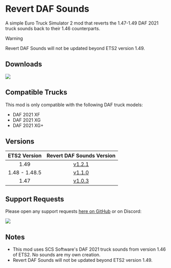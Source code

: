 # Revert DAF Sounds
A simple Euro Truck Simulator 2 mod that reverts the 1.47-1.49 DAF 2021 truck sounds back to their 1.46 counterparts.

> [!WARNING]
> Revert DAF Sounds will not be updated beyond ETS2 version 1.49.

## Downloads

[![](https://img.shields.io/github/downloads/TheClassic36/Revert-DAF-Sounds/total?label=GitHub&style=for-the-badge&color=181717&logo=github)](https://github.com/TheClassic36/Revert-DAF-Sounds/releases)

## Compatible Trucks

This mod is only compatible with the following DAF truck models:

* DAF 2021 XF
* DAF 2021 XG
* DAF 2021 XG+

## Versions

| ETS2 Version | Revert DAF Sounds Version |
| :--: | :--: |
| 1.49 |  [v1.2.1](https://github.com/TheClassic36/Revert-DAF-Sounds/releases/tag/v1.2.1) |
| 1.48 - 1.48.5 |  [v1.1.0](https://github.com/TheClassic36/Revert-DAF-Sounds/releases/tag/v1.1.0) |
| 1.47 |  [v1.0.3](https://github.com/TheClassic36/Revert-DAF-Sounds/releases/tag/v1.0.3) |

## Support Requests
Please open any support requests [here on GitHub](https://github.com/TheClassic36/Revert-DAF-Sounds/issues) or on Discord:

[![](https://dcbadge.vercel.app/api/server/vZJSDjPcmu)](https://discord.gg/vZJSDjPcmu)

## Notes
* This mod uses SCS Software's DAF 2021 truck sounds from version 1.46 of ETS2. No sounds are my own creation.
* Revert DAF Sounds will not be updated beyond ETS2 version 1.49.